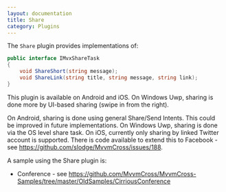 ```yaml
---
layout: documentation
title: Share
category: Plugins
---
```

The `Share` plugin provides implementations of:

```c#
public interface IMvxShareTask
{
    void ShareShort(string message);
    void ShareLink(string title, string message, string link);
}
```

This plugin is available on Android and iOS. On Windows Uwp, sharing is done more by UI-based sharing (swipe in from the right).

On Android, sharing is done using general Share/Send Intents. This could be improved in future implementations.
On Windows Uwp, sharing is done via the OS level share task. 
On iOS, currently only sharing by linked Twitter account is supported. There is code available to extend this to Facebook - see https://github.com/slodge/MvvmCross/issues/188.

A sample using the Share plugin is:

- Conference - see https://github.com/MvvmCross/MvvmCross-Samples/tree/master/OldSamples/CirriousConference

